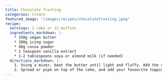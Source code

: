 ```yaml
---
title: Chocolate frosting
categories: treats
featured_image: "/images/recipes/chocolatefrosting.jpeg"
recipe:
  servings: 1 cake or 12 muffins
  ingredients_markdown: |-
    * 150g vegan butter
    * 100g icing sugar
    * 40g cocoa powder
    * 1 teaspoon vanilla extract
    * 1-2 tablespoons soya or almond milk (if needed)
  directions_markdown: |-
    1. Using a mixer, beat the butter until light and fluffy. Add the sugar, cocoa powder and vanilla. Blend until whipped and creamy. Add 1 to 2 tablespoons of milk, as needed, until the desired consistency is reached.
    2. Spread or pipe on top of the cake, and add your favourite toppings to decorate.
---
```

